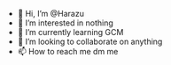 - 👋 Hi, I’m @Harazu
- 👀 I’m interested in nothing
- 🌱 I’m currently learning GCM
- 💞️ I’m looking to collaborate on anything
- 📫 How to reach me dm me

<!---
Harazu/Harazu is a ✨ special ✨ repository because its `README.md` (this file) appears on your GitHub profile.
You can click the Preview link to take a look at your changes.
--->
